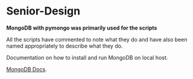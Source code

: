 # Senior-Design

**MongoDB with pymongo was primarily used for the scripts**

All the scripts have commented to note what they do and 
have also been named appropriately to describe what they do. 


Documentation on how to install and run MongoDB on local host. 

[MongoDB Docs](https://docs.mongodb.com/guides/server/install/).
